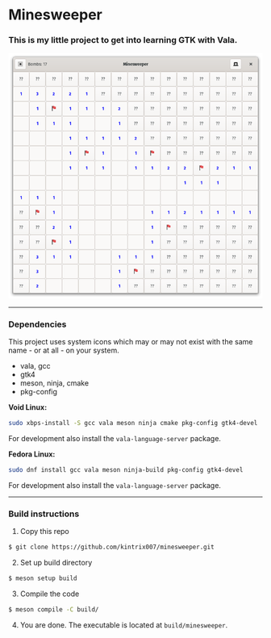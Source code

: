 # Minesweeper

### This is my little project to get into learning GTK with Vala.

![Screenshot of the game window](screenshot.png)

---

### Dependencies

This project uses system icons which may or may not exist with the same name - or at all - on your system.

- vala, gcc
- gtk4
- meson, ninja, cmake
- pkg-config

**Void Linux:**

```sh
sudo xbps-install -S gcc vala meson ninja cmake pkg-config gtk4-devel
```
For development also install the `vala-language-server` package.

**Fedora Linux:**
```sh
sudo dnf install gcc vala meson ninja-build pkg-config gtk4-devel
```
For development also install the `vala-language-server` package.

---

### Build instructions

1. Copy this repo
```sh
$ git clone https://github.com/kintrix007/minesweeper.git
```
2. Set up build directory
```sh
$ meson setup build
```
3. Compile the code
```sh
$ meson compile -C build/
```
4. You are done. The executable is located at `build/minesweeper`.
